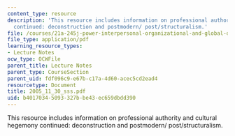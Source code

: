 ```yaml
---
content_type: resource
description: 'This resource includes information on professional authority and cultural  hegemony
  continued: deconstruction and postmodern/ post/structuralism.'
file: /courses/21a-245j-power-interpersonal-organizational-and-global-dimensions-fall-2005/b40170345093327bbe43ec659dbdd390_2005_11_30_sss.pdf
file_type: application/pdf
learning_resource_types:
- Lecture Notes
ocw_type: OCWFile
parent_title: Lecture Notes
parent_type: CourseSection
parent_uid: fdf096c9-e67b-c17a-4d60-acec5cd2ead4
resourcetype: Document
title: 2005_11_30_sss.pdf
uid: b4017034-5093-327b-be43-ec659dbdd390
---
```

This resource includes information on professional authority and cultural  hegemony continued: deconstruction and postmodern/ post/structuralism.

